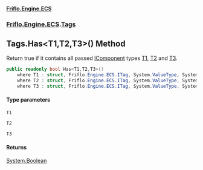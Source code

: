 #### [Friflo.Engine.ECS](index.md 'index')
### [Friflo.Engine.ECS](Friflo.Engine.ECS.md 'Friflo.Engine.ECS').[Tags](Tags.md 'Friflo.Engine.ECS.Tags')

## Tags.Has<T1,T2,T3>() Method

Return true if it contains all passed [IComponent](IComponent.md 'Friflo.Engine.ECS.IComponent') types
[T1](Tags.Has_T1,T2,T3_().md#Friflo.Engine.ECS.Tags.Has_T1,T2,T3_().T1 'Friflo.Engine.ECS.Tags.Has<T1,T2,T3>().T1'), [T2](Tags.Has_T1,T2,T3_().md#Friflo.Engine.ECS.Tags.Has_T1,T2,T3_().T2 'Friflo.Engine.ECS.Tags.Has<T1,T2,T3>().T2') and [T3](Tags.Has_T1,T2,T3_().md#Friflo.Engine.ECS.Tags.Has_T1,T2,T3_().T3 'Friflo.Engine.ECS.Tags.Has<T1,T2,T3>().T3').

```csharp
public readonly bool Has<T1,T2,T3>()
    where T1 : struct, Friflo.Engine.ECS.ITag, System.ValueType, System.ValueType
    where T2 : struct, Friflo.Engine.ECS.ITag, System.ValueType, System.ValueType
    where T3 : struct, Friflo.Engine.ECS.ITag, System.ValueType, System.ValueType;
```
#### Type parameters

<a name='Friflo.Engine.ECS.Tags.Has_T1,T2,T3_().T1'></a>

`T1`

<a name='Friflo.Engine.ECS.Tags.Has_T1,T2,T3_().T2'></a>

`T2`

<a name='Friflo.Engine.ECS.Tags.Has_T1,T2,T3_().T3'></a>

`T3`

#### Returns
[System.Boolean](https://docs.microsoft.com/en-us/dotnet/api/System.Boolean 'System.Boolean')